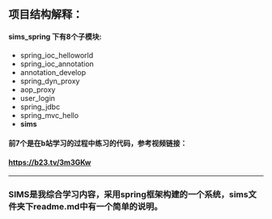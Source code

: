 **项目结构解释：**
---
#### sims_spring 下有8个子模块:
- spring_ioc_helloworld
- spring_ioc_annotation
- annotation_develop
- spring_dyn_proxy
- aop_proxy
- user_login
- spring_jdbc
- spring_mvc_hello
- **sims**
#### 前7个是在b站学习的过程中练习的代码，参考视频链接：
#### https://b23.tv/3m3GKw
---
### SIMS是我综合学习内容，采用spring框架构建的一个系统，sims文件夹下readme.md中有一个简单的说明。








